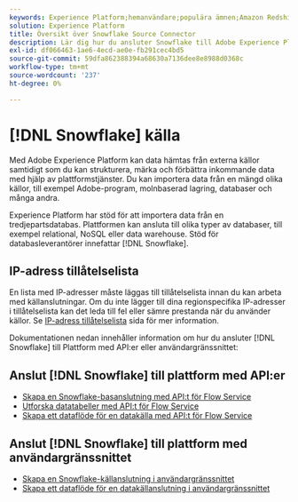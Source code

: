 ```yaml
---
keywords: Experience Platform;hemanvändare;populära ämnen;Amazon Redshift;Amazon redshift;redshift;Redshift
solution: Experience Platform
title: Översikt över Snowflake Source Connector
description: Lär dig hur du ansluter Snowflake till Adobe Experience Platform med API:er eller användargränssnittet.
exl-id: df066463-1ae6-4ecd-ae0e-fb291cec4bd5
source-git-commit: 59dfa862388394a68630a7136dee8e8988d0368c
workflow-type: tm+mt
source-wordcount: '237'
ht-degree: 0%

---
```


# [!DNL Snowflake] källa

Med Adobe Experience Platform kan data hämtas från externa källor samtidigt som du kan strukturera, märka och förbättra inkommande data med hjälp av plattformstjänster. Du kan importera data från en mängd olika källor, till exempel Adobe-program, molnbaserad lagring, databaser och många andra.

Experience Platform har stöd för att importera data från en tredjepartsdatabas. Plattformen kan ansluta till olika typer av databaser, till exempel relational, NoSQL eller data warehouse. Stöd för databasleverantörer innefattar [!DNL Snowflake].

## IP-adress tillåtelselista

En lista med IP-adresser måste läggas till tillåtelselista innan du kan arbeta med källanslutningar. Om du inte lägger till dina regionspecifika IP-adresser i tillåtelselista kan det leda till fel eller sämre prestanda när du använder källor. Se [IP-adress tillåtelselista](../../ip-address-allow-list.md) sida för mer information.

Dokumentationen nedan innehåller information om hur du ansluter [!DNL Snowflake] till Plattform med API:er eller användargränssnittet:

## Anslut [!DNL Snowflake] till plattform med API:er

- [Skapa en Snowflake-basanslutning med API:t för Flow Service](../../tutorials/api/create/databases/snowflake.md)
- [Utforska datatabeller med API:t för Flow Service](../../tutorials/api/explore/tabular.md)
- [Skapa ett dataflöde för en datakälla med API:t för Flow Service](../../tutorials/api/collect/database-nosql.md)

## Anslut [!DNL Snowflake] till plattform med användargränssnittet

- [Skapa en Snowflake-källanslutning i användargränssnittet](../../tutorials/ui/create/databases/snowflake.md)
- [Skapa ett dataflöde för en datakällanslutning i användargränssnittet](../../tutorials/ui/dataflow/databases.md)
